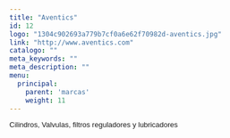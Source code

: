 ```yaml
---
title: "Aventics"
id: 12
logo: "1304c902693a779b7cf0a6e62f70982d-aventics.jpg"
link: "http://www.aventics.com"
catalogo: ""
meta_keywords: ""
meta_description: ""
menu:
  principal:
    parent: 'marcas'
    weight: 11
---
```

<p><span style="font-size: 13px; font-family: arial,sans,sans-serif;" data-sheets-value="[null,2,&quot;Cilindros, valvulas y filtros reguladores y lubricadores&quot;]" data-sheets-userformat="[null,null,513,[null,0],null,null,null,null,null,null,null,null,0]">Cilindros, Valvulas, filtros reguladores y lubricadores</span></p>